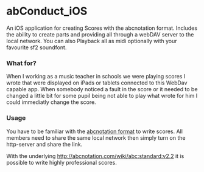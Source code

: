 # abConduct_iOS

An iOS application for creating Scores with the abcnotation format.
Includes the ability to create parts and providing all through a webDAV server to the local network.
You can also Playback all as midi optionally with your favourite sf2 soundfont.

### What for?

When I working as a music teacher in schools we were playing scores I wrote that were displayed on iPads or tablets connected to this WebDav capable app. When somebody noticed a fault in the score or it needed to be changed a little bit for some pupil being not able to play what wrote for him I could immediatly change the score.

### Usage

You have to be familiar with the [abcnotation format](http://abcnotation.com/) to write scores.
All members need to share the same local network then simply turn on the http-server and share the link.

With the underlying http://abcnotation.com/wiki/abc:standard:v2.2 it is possible to write highly professional scores.
